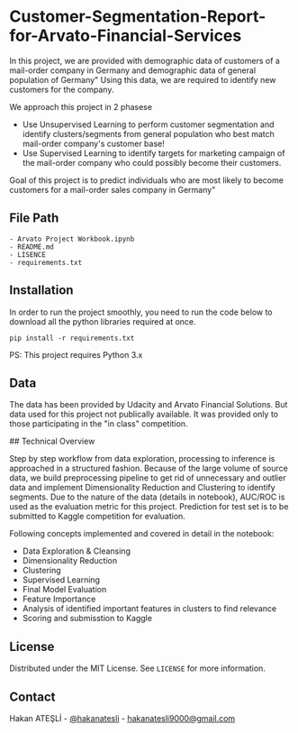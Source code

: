 # Customer-Segmentation-Report-for-Arvato-Financial-Services

In this project, we are provided with demographic data of customers of a mail-order company in 
Germany and demographic data of general population of Germany" Using this data, we are required to 
identify new customers for the company.


We approach this project in 2 phasese
* Use Unsupervised Learning to perform customer segmentation and identify clusters/segments 
from general population who best match mail-order company's customer base!
* Use Supervised Learning to identify targets for marketing campaign of the mail-order company 
who could possibly become their customers.


Goal of this project is to predict individuals who are most likely to become customers for a mail-order 
sales company in Germany"

## File Path

```
- Arvato Project Workbook.ipynb
- README.md
- LISENCE
- requirements.txt
```

## Installation

In order to run the project smoothly, you need to run the code below to download all the python libraries required at once.
```
pip install -r requirements.txt
```
PS: This project requires Python 3.x

## Data
The data has been provided by Udacity and Arvato Financial Solutions. But data used for this project not publically available. It was provided only to those participating in the "in class" competition.

## Technical Overview

Step by step workflow from data exploration, processing to inference is approached in a structured fashion. Because of the large volume of source data, we build preprocessing pipeline to get rid of unnecessary and outlier data and implement Dimensionality Reduction and Clustering to identify segments. Due to the nature of the data (details in notebook), AUC/ROC is used as the evaluation metric for this project. Prediction for test set is to be submitted to Kaggle competition for evaluation.

Following concepts implemented and covered in detail in the notebook:

* Data Exploration & Cleansing
* Dimensionality Reduction
* Clustering
* Supervised Learning
* Final Model Evaluation
* Feature Importance
* Analysis of identified important features in clusters to find relevance
* Scoring and submisstion to Kaggle

## License

Distributed under the MIT License. See `LICENSE` for more information.


<!-- CONTACT -->
## Contact

Hakan ATEŞLİ - [@hakanatesli](https://www.linkedin.com/in/hakanatesli/) - hakanatesli9000@gmail.com

